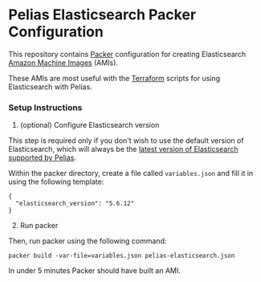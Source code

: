 # Pelias Elasticsearch Packer Configuration

This repository contains [Packer](https://packer.io/) configuration for creating Elasticsearch [Amazon Machine Images](https://docs.aws.amazon.com/AWSEC2/latest/UserGuide/AMIs.html) (AMIs).

These AMIs are most useful with the [Terraform](https://github.com/pelias/terraform-elasticsearch) scripts for using Elasticsearch with Pelias.

### Setup Instructions


1. (optional) Configure Elasticsearch version

This step is required only if you don't wish to use the default version of Elasticsearch, which will always be the [latest version of Elasticsearch supported by Pelias](https://github.com/pelias/documentation/blob/master/requirements.md).

Within the packer directory, create a file called `variables.json` and fill it in using the following template:

```
{
  "elasticsearch_version": "5.6.12"
}
```


2. Run packer

Then, run packer using the following command:
```
packer build -var-file=variables.json pelias-elasticsearch.json
```

In under 5 minutes Packer should have built an AMI.
